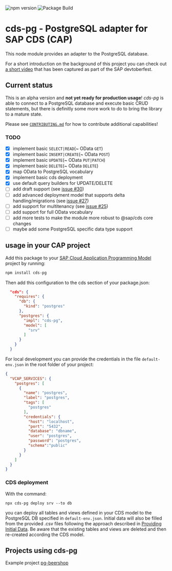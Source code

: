 ![npm version](https://img.shields.io/npm/v/cds-pg)
![Package Build](https://github.com/sapmentors/cds-pg/workflows/Node.js%20Package/badge.svg)

# cds-pg - PostgreSQL adapter for SAP CDS (CAP)

This node module provides an adapter to the PostgreSQL database.

For a short introduction on the background of this project you can check out [a short video](https://www.youtube.com/watch?v=b9sPczwYN5Q&t=2310s) that has been captured as part of the SAP devtoberfest.

## Current status

This is an alpha version and **not yet ready for production usage**! _cds-pg_ is able to connect to a PostgreSQL database and execute basic CRUD statements, but there is definitly some more work to do to bring the library to a mature state.

Please see [`CONTRIBUTING.md`](./docs/CONTRIBUTING.md) for how to contribute additional capabilities!

### TODO

- [x] implement basic `SELECT|READ`(~ OData `GET`)
- [x] implement basic `INSERT|CREATE`(~ OData `POST`)
- [x] implement basic `UPDATE`(~ OData `PUT|PATCH`)
- [x] implement basic `DELETE`(~ OData `DELETE`)
- [x] map OData to PostgreSQL vocabulary
- [x] implement basic cds deployment
- [x] use default query builders for UPDATE/DELETE
- [ ] add draft support (see [issue #30](https://github.com/sapmentors/cds-pg/issues/30))
- [ ] add advanced deployment model that supports delta handling/migrations (see [issue #27](https://github.com/sapmentors/cds-pg/issues/27))
- [ ] add support for multitenancy (see [issue #25](https://github.com/sapmentors/cds-pg/issues/25))
- [ ] add support for full OData vocabulary
- [ ] add more tests to make the module more robust to @sap/cds core changes
- [ ] maybe add some PostgreSQL specific data type support

## usage in your CAP project

Add this package to your [SAP Cloud Application Programming Model](https://cap.cloud.sap/docs/) project by running:

```bash
npm install cds-pg
```

Then add this configuration to the cds section of your package.json:

```JSON
  "cds": {
    "requires": {
      "db": {
        "kind": "postgres"
      },
      "postgres": {
        "impl": "cds-pg",
        "model": [
          "srv"
        ]
      }
    }
  }
```

For local development you can provide the credentials in the file `default-env.json` in the root folder of your project:

```JSON
{
  "VCAP_SERVICES": {
    "postgres": [
      {
        "name": "postgres",
        "label": "postgres",
        "tags": [
          "postgres"
        ],
        "credentials": {
          "host": "localhost",
          "port": "5432",
          "database": "dbname",
          "user": "postgres",
          "password": "postgres",
          "schema":"public"
        }
      }
    ]
  }
}
```

### CDS deployment

With the command:

`npx cds-pg deploy srv --to db`

you can deploy all tables and views defined in your CDS model to the PostgreSQL DB specified in `default-env.json`. Initial data will also be filled from the provided .csv files following the approach described in [Providing Initial Data](https://cap.cloud.sap/docs/guides/databases#providing-initial-data). Be aware that the existing tables and views are deleted and then re-created according the CDS model.

## Projects using cds-pg

Example project [pg-beershop](https://github.com/gregorwolf/pg-beershop)
